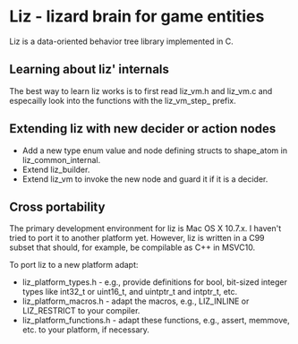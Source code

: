 # Liz - lizard brain for game entities
Liz is a data-oriented behavior tree library implemented in C.


## Learning about liz' internals
The best way to learn liz works is to first read liz_vm.h and liz_vm.c and 
especailly look into the functions with the liz_vm_step_ prefix.


## Extending liz with new decider or action nodes
- Add a new type enum value and node defining structs to shape_atom in 
  liz_common_internal.
- Extend liz_builder.
- Extend liz_vm to invoke the new node and guard it if it is a decider.


## Cross portability
The primary development environment for liz is Mac OS X 10.7.x. I haven't tried
to port it to another platform yet. However, liz is written in a C99 subset that 
should, for example, be compilable as C++ in MSVC10.

To port liz to a new platform adapt:
- liz_platform_types.h - e.g., provide definitions for bool, bit-sized integer
  types like int32_t or uint16_t, and uintptr_t and intptr_t, etc.
- liz_platform_macros.h - adapt the macros, e.g., LIZ_INLINE or LIZ_RESTRICT to
  your compiler.
- liz_platform_functions.h - adapt these functions, e.g., assert, memmove, etc.
  to your platform, if necessary.

